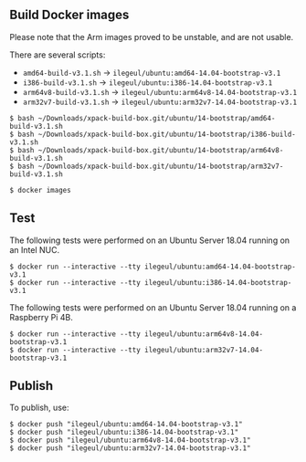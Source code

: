 
## Build Docker images

Please note that the Arm images proved to be unstable, and are not usable.

There are several scripts:

- `amd64-build-v3.1.sh` -> `ilegeul/ubuntu:amd64-14.04-bootstrap-v3.1`
- `i386-build-v3.1.sh` -> `ilegeul/ubuntu:i386-14.04-bootstrap-v3.1`
- `arm64v8-build-v3.1.sh` -> `ilegeul/ubuntu:arm64v8-14.04-bootstrap-v3.1`
- `arm32v7-build-v3.1.sh` -> `ilegeul/ubuntu:arm32v7-14.04-bootstrap-v3.1`

```console
$ bash ~/Downloads/xpack-build-box.git/ubuntu/14-bootstrap/amd64-build-v3.1.sh
$ bash ~/Downloads/xpack-build-box.git/ubuntu/14-bootstrap/i386-build-v3.1.sh
$ bash ~/Downloads/xpack-build-box.git/ubuntu/14-bootstrap/arm64v8-build-v3.1.sh
$ bash ~/Downloads/xpack-build-box.git/ubuntu/14-bootstrap/arm32v7-build-v3.1.sh

$ docker images
```

## Test

The following tests were performed on an Ubuntu Server
18.04 running on an Intel NUC.

```console
$ docker run --interactive --tty ilegeul/ubuntu:amd64-14.04-bootstrap-v3.1
$ docker run --interactive --tty ilegeul/ubuntu:i386-14.04-bootstrap-v3.1
```

The following tests were performed on an Ubuntu Server
18.04 running on a Raspberry Pi 4B.

```console
$ docker run --interactive --tty ilegeul/ubuntu:arm64v8-14.04-bootstrap-v3.1
$ docker run --interactive --tty ilegeul/ubuntu:arm32v7-14.04-bootstrap-v3.1
```

## Publish

To publish, use:

```console
$ docker push "ilegeul/ubuntu:amd64-14.04-bootstrap-v3.1"
$ docker push "ilegeul/ubuntu:i386-14.04-bootstrap-v3.1"
$ docker push "ilegeul/ubuntu:arm64v8-14.04-bootstrap-v3.1"
$ docker push "ilegeul/ubuntu:arm32v7-14.04-bootstrap-v3.1"
```
